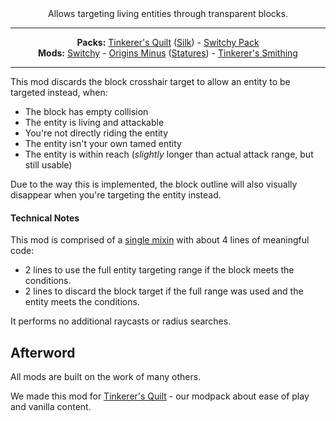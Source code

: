 <center>Allows targeting living entities through transparent blocks.
</center>

---

<center><b>Packs:</b> <a href="https://modrinth.com/modpack/tinkerers-quilt">Tinkerer's Quilt</a> (<a href="https://modrinth.com/modpack/tinkerers-silk">Silk</a>) - <a href="https://modrinth.com/modpack/switchy-pack">Switchy Pack</a></center>
<center><b>Mods:</b> <a href="https://modrinth.com/mod/switchy">Switchy</a> - <a href="https://modrinth.com/mod/origins-minus">Origins Minus</a> (<a href="https://modrinth.com/mod/tinkerers-statures">Statures</a>) - <a href="https://modrinth.com/mod/tinkerers-smithing">Tinkerer's Smithing</a></center>

---

This mod discards the block crosshair target to allow an entity to be targeted instead, when:
   - The block has empty collision
   - The entity is living and attackable
   - You're not directly riding the entity
   - The entity isn't your own tamed entity
   - The entity is within reach (*slightly* longer than actual attack range, but still usable)

Due to the way this is implemented, the block outline will also visually disappear when you're targeting the entity instead.


#### Technical Notes

This mod is comprised of a [single mixin](https://github.com/sisby-folk/swingthrough/blob/1.19/src/main/java/folk/sisby/swingthrough/mixin/client/GameRendererMixin.java) with about 4 lines of meaningful code:

 - 2 lines to use the full entity targeting range if the block meets the conditions.
 - 2 lines to discard the block target if the full range was used and the entity meets the conditions.

It performs no additional raycasts or radius searches.

## Afterword

All mods are built on the work of many others.

We made this mod for [Tinkerer's Quilt](https://modrinth.com/modpack/tinkerers-quilt) - our modpack about ease of play and vanilla content.
